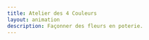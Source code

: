 ```yaml
---
title: Atelier des 4 Couleurs
layout: animation
description: Façonner des fleurs en poterie.
---
```

